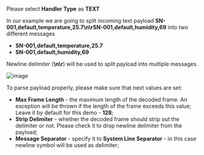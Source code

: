 Please select **Handler Type** as **TEXT**

In our example we are going to split incoming text payload **SN-001,default,temperature,25.7\n\rSN-001,default,humidity,69** into two different messages

- **SN-001,default,temperature,25.7**
- **SN-001,default,humidity,69**

Newline delimiter (**\n\r**) will be used to split payload into multiple messages.

![image](/images/user-guide/integrations/tcp/text-handler-configuration.png)

To parse payload properly, please make sure that next values are set:
- **Max Frame Length** - the maximum length of the decoded frame. An exception will be thrown if the length of the frame exceeds this value; Leave it by default for this demo - **128**; 
- **Strip Delimiter** - whether the decoded frame should strip out the delimiter or not. Please check it to drop newline delimiter from the payload;
- **Message Separator** - specify it to **System Line Separator** - in this case newline symbol will be used as delimiter;
